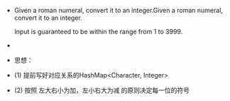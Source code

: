 * Given a roman numeral, convert it to an integer.Given a roman numeral, convert it to an integer.

  Input is guaranteed to be within the range from 1 to 3999.


 
* 
* 思想：

* (1) 提前写好对应关系的HashMap<Character, Integer>


* (2) 按照 左大右小为加，左小右大为减 的原则决定每一位的符号
